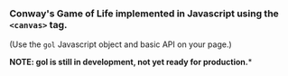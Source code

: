 ###  Conway's Game of Life implemented in Javascript using the ```<canvas>``` tag.

(Use the ```gol``` Javascript object and basic API on your page.)

**NOTE: gol is still in development, not yet ready for production.***
